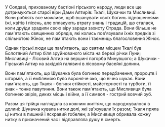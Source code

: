У Солдаві, прихованому бастіоні гірського народу, люди все ще дотримуються старої віри Дами Алтирів: Ткалі, Шукачки та Мисливиці. Вони роблять все можливе, щоб вшанувати своїх богинь підношеннями їжі, квітів і пісень, але оплакують втрату знань і традицій, що сталася, коли друїди зрадили свою віру заради захисту Страда. Вони більше не пам'ятають священних обрядів, які колись пов'язували їхніх предків зі спільнотою Жінок, не пам'ятають вони і таємниць благословення Жінок.

Однак гірські люди ще пам'ятають, що святим місцем Ткалі був Болотяний Алтир біля зруйнованого міста на березі річки Луни; Мисливиці - Лісовий Алтир на вершині пагорба Минувшого; а Шукачки - Гірський Алтир на західній галявині в лісовому басейні долини.

Вони пам'ятають, що Шукачка була богинею передбачення, пророцтв і штормів, а її емблемою було вороняче око, що вічно шукає. Вони пам'ятають, що Ткаля - богиня стійкості, майстерності та турботи, її знак - тонке павутиння. Вони також пам'ятають, що Мисливиця була богинею звірів, диких місць і війни, а її символ - гострий вовчий зуб.

Разом ця трійця наглядала за кожним життям, що народжувалося в долині: Шукачка кувала нитки долі, які зв'язували їх разом; Ткаля пряла ці нитки в пишний і яскравий гобелен; а Мисливиця обривала кожну нитку в призначений час і відправляла душу в смерть.